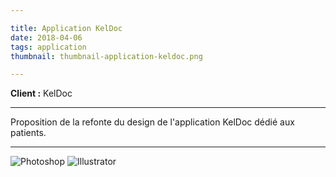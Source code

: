 ```yaml
---

title: Application KelDoc
date: 2018-04-06
tags: application
thumbnail: thumbnail-application-keldoc.png

---
```


**Client :** KelDoc

---

Proposition de la refonte du design de l'application KelDoc dédié aux patients.

---

![Photoshop](/images/icons/photoshop.svg)
![Illustrator](/images/icons/illustrator.svg)
